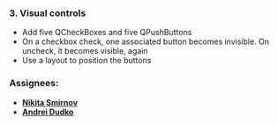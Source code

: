 ### 3. Visual controls

- Add five QCheckBoxes and five QPushButtons
- On a checkbox check, one associated button becomes invisible. On uncheck, it becomes visible, again
- Use a layout to position the buttons

### Assignees:

* **[Nikita Smirnov](https://github.com/niki4smirn)**
* **[Andrei Dudko](https://github.com/DudkoAndrei)**
